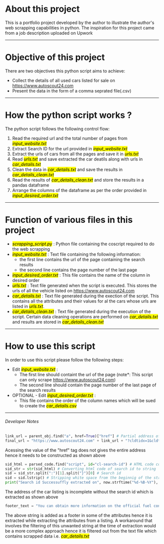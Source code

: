 # About this project

This is a portfolio project developed by the author to illustrate the author's web scrapping capabilities in python. The inspiration for this project came from a job description uploaded on Upwork
___

# Objective of this project

There are two objectives this python script aims to achieve:
- Collect the details of all used cars listed for sale on https://www.autoscout24.com
- Present the data in the form of a comma seprated file(.csv)
___

# How the python script works ?

The python script follows the following control flow:

1. Read the required url and the total number of pages from <mark><i>input_website.txt</i></mark>
2. Extract Search ID for the url provided in <mark><i>input_website.txt</i></mark>
3. Extract the urls of cars from all the pages and save it in <mark><i>urls.txt</i></mark>
4. Read <mark><i>urls.txt</i></mark> and save extracted the car deatils along with urls in <mark><i>car_details.txt</i></mark>
5. Clean the data in <mark><i>car_details.txt</i></mark> and save the results in <mark><i>car_details_clean.txt</i></mark>
6. Read the results of <mark><i>car_details_clean.txt</i></mark> and store the results in a pandas dataframe
7. Arrange the columns of the dataframe as per the order provided in <mark><i>input_desired_order.txt</i></mark>
___

# Function of various files in this project

- <mark><i>scrapping_script.py</i></mark> : Python file containing the coscript required to do the web scrapping
- <mark><i>input_website.txt</i></mark> : Text file containing the following information:
  - the first line contains the url of the page containing the search results
  - the second line contains the page number of the last page
- <mark><i>input_desired_order.txt</i></mark> : This file contains the name of the column in desired order
- <mark><i>urls.txt</i></mark> : Text file generated when the script is executed. This stores the urls of all the vehicle listed on https://www.autoscout24.com
- <mark><i>car_details.txt</i></mark> : Text file generated during the exection of the script. This contains all the attributes and their values for al the cars whose urls are listed in <mark><i><mark><i>urls.txt</i></mark></i></mark>.
-  <mark><i>car_details_clean.txt</i></mark> : Text file generated during the execution of the script. Certain data cleaning operations are performed on <mark><i>car_details.txt</i></mark> and results are stored in <mark><mark><i>car_details_clean.txt</i></mark></mark>

___

# How to use this script

In order to use this script please follow the following steps:
- Edit <mark><i>input_website.txt</i></mark> :
  - The first line should containt the url of the page (note*: This script can only scrape https://www.autoscout24.com)
  - The second line should contain the page number of the last page of the search results
- OPTIONAL - Edit <mark><i>input_desired_order.txt</i></mark> :
  - This file contains the order of the column names which will be sued to create the <mark><i>car_details.csv</i></mark>

___

###### Developer Notes

```python
link_url = parent_obj.find("a", href=True)["href"] # Partial address of the car
final_url = "https://www.autoscout24.com" + link_url + "?cldtidx=1&cldtsrc=listPage&searchId=" + str(sid) # Complete Address of the car
```

Acessing the value of the "href" tag does not gives the entire address hence it needs to be constructed as shown above

```python
sid_html = parsed_code.find("script", id="cl-search-id") # HTML code containig search id
sid_str = str(sid_html) # Converting html code of search id to string
sid = sid_str.split(":")[1].split("}")[0] # Search id
sid = sid.lstrip() # Stripping white space from the beginnig of the strip
print("Search id Successuffly extracted on", now.strftime("%d-%B-%Y"), "at", now.strftime("%H:%M:%S"),  "\n")
```

The address of the car listing is incomplete without the search id which is extracted as shown above


```python
footer_text = "You can obtain more information on the official fuel consumption and official specific CO2 emissions of new passenger vehicles from the guideline on fuel consumption and CO2 emissions of new passenger vehicles. This guideline is available free of charge at all dealerships and from Deutsche Automobil Treuhand GmbH at www.dat.de."
```


The above string is added as a footer in some of the attributes hence it is extracted while extracting the attributes from a listing.
A workaround that involves the filtering of this unwanted string at the time of extraction would be a more complex approach hence it is filtered out from the text file which contains scrapped data i.e. <mark><i>car_details.txt</mark><i>
